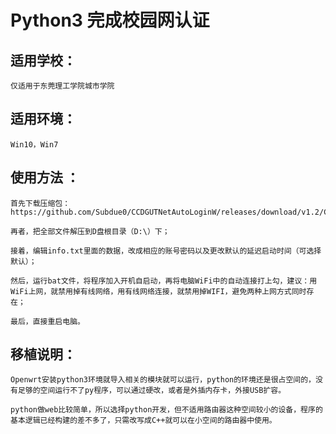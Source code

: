 Python3 完成校园网认证
=====================


适用学校：<br>
---------------------
    仅适用于东莞理工学院城市学院
适用环境：<br>
---------------------
    Win10，Win7
使用方法 ：<br>
--------------------
    首先下载压缩包：https://github.com/Subdue0/CCDGUTNetAutoLoginW/releases/download/v1.2/CCDGUTAutoLogin.rar
    
    再者，把全部文件解压到D盘根目录（D:\）下；
    
    接着，编辑info.txt里面的数据，改成相应的账号密码以及更改默认的延迟启动时间（可选择默认）；
    
    然后，运行bat文件，将程序加入开机自启动，再将电脑WiFi中的自动连接打上勾，建议：用WiFi上网，就禁用掉有线网络，用有线网络连接，就禁用掉WIFI，避免两种上网方式同时存在；
    
    最后，直接重启电脑。
移植说明：<br>
--------------------
    Openwrt安装python3环境就导入相关的模块就可以运行，python的环境还是很占空间的，没有足够的空间运行不了py程序，可以通过硬改，或者是外插内存卡，外接USB扩容。
    
    python做web比较简单，所以选择python开发，但不适用路由器这种空间较小的设备，程序的基本逻辑已经构建的差不多了，只需改写成C++就可以在小空间的路由器中使用。
